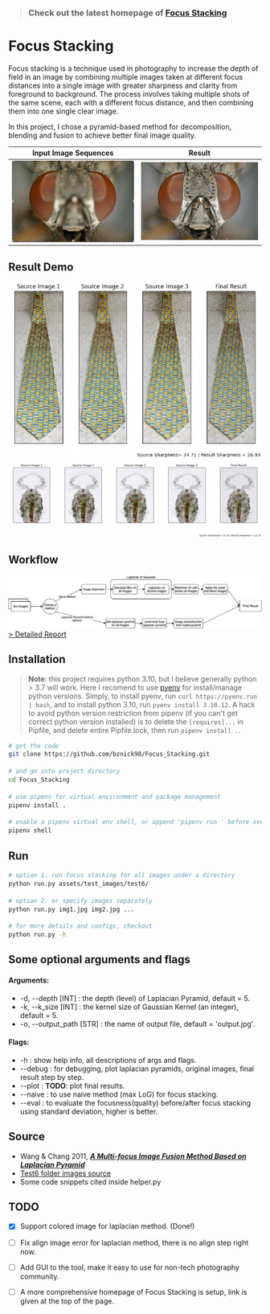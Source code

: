 > ### Check out the latest homepage of [Focus Stacking](https://bznick98.github.io/project/focus-stacking)

# Focus Stacking
Focus stacking is a technique used in photography to increase the depth of field in an image by combining multiple images taken at different focus distances into a single image with greater sharpness and clarity from foreground to background. The process involves taking multiple shots of the same scene, each with a different focus distance, and then combining them into one single clear image.

In this project, I chose a pyramid-based method for decomposition, blending and fusion to achieve better final image quality.

Input Image Sequences      |  Result
:-------------------------:|:-------------------------:
![](/assets/fly.gif)   |  ![](/assets/fly-result.jpg)

## Result Demo
![Demo 1](./assets/demo1.png)
![Demo 2](./assets/demo2.png)

## Workflow
![Image of project workflow](./assets/workflow.png)
[> Detailed Report](Final%20Project%20Docs/CS445%20Final%20Project%20Report.pdf)

## Installation
> **Note**: this project requires python 3.10, but I believe generally python > 3.7 will work. Here I recomend to use [pyenv](https://github.com/pyenv/pyenv#installation) for install/manage python versions. Simply, to install pyenv, run `curl https://pyenv.run | bash`, and to install python 3.10, run `pyenv install 3.10.12`. A hack to avoid python version restriction from pipenv (if you can't get correct python version installed) is to delete the `[requires]...` in Pipfile, and delete entire Pipfile.lock, then run `pipenv install .`.

```bash
# get the code
git clone https://github.com/bznick98/Focus_Stacking.git

# and go into project directory
cd Focus_Stacking

# use pipenv for virtual environment and package management
pipenv install .

# enable a pipenv virtual env shell, or append 'pipenv run ' before every run command
pipenv shell
```

## Run
```bash
# option 1. run focus stacking for all images under a directory
python run.py assets/test_images/test6/

# option 2. or specify images separately
python run.py img1.jpg img2.jpg ...

# for more details and configs, checkout
python run.py -h
```

## Some optional arguments and flags
#### Arguments:
* -d, --depth [INT] : the depth (level) of Laplacian Pyramid, default = 5.
* -k, --k_size [INT] : the kernel size of Gaussian Kernel (an integer), default = 5.
* -o, --output_path [STR] : the name of output file, default = 'output.jpg'.

#### Flags:
* -h : show help info, all descriptions of args and flags.
* --debug : for debugging, plot laplacian pyramids, original images, final result step by step.
* --plot : **TODO**: plot final results.
* --naive : to use naive method (max LoG) for focus stacking.
* --eval : to evaluate the focusness(quality) before/after focus stacking using standard deviation, higher is better.

## Source
* Wang & Chang 2011, ***[A Multi-focus Image Fusion Method Based on Laplacian Pyramid](https://pdfs.semanticscholar.org/9079/27b96fa87283efbc5f9a9a4202a7f8e879ff.pdf?_ga=2.245832256.531696024.1607257913-188213619.1607257913)***
* [Test6 folder images source](https://www.cambridgeincolour.com/tutorials/focus-stacking.htm)
* Some code snippets cited inside helper.py

## TODO
- [x] Support colored image for laplacian method. (Done!)
- [ ] Fix align image error for laplacian method, there is no align step right now. 
- [ ] Add GUI to the tool, make it easy to use for non-tech photography community.
- [ ] A more comprehensive homepage of Focus Stacking is setup, link is given at the top of the page.

